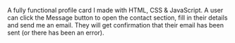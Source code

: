 A fully functional profile card I made with HTML, CSS & JavaScript. 
A user can click the Message button to open the contact section, fill in their details and send me an email. 
They will get confirmation that their email has been sent (or there has been an error). 
